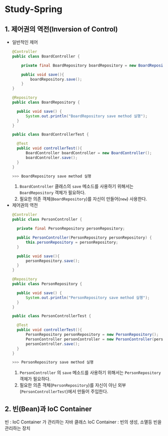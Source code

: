 # Study-Spring

## 1. 제어권의 역전(Inversion of Control)
- 일반적인 제어
  ```Java
  @Controller
  public class BoardController {

      private final BoardRepository boardRepository = new BoardRepository();

      public void save(){
          boardRepository.save();
      }
  }
  ```
  ```Java
  @Repository
  public class BoardRepository {

    public void save() {
        System.out.println("BoardRepository save method 실행");
    }
  }
  ```
  ```Java
  public class BoardControllerTest {

    @Test
    public void controllerTest(){
        BoardController boardController = new BoardController();
        boardController.save();
    }
  }
  ```
  ```Java
  >>> BoardRepository save method 실행
  ```
  1. `BoardController` 클래스의 `save` 메소드를 사용하기 위해서는 `BoardRepository` 객체가 필요하다.
  2. 필요한 의존 객체(`BoardRepository`)를 자신이 만들어(`new`) 사용한다.
- 제어권의 역전
  ```Java
  @Controller
  public class PersonController {

    private final PersonRepository personRepository;

    public PersonController(PersonRepository personRepository) {
        this.personRepository = personRepository;
    }

    public void save(){
        personRepository.save();
    }
  }
  ```
  ```Java
  @Repository
  public class PersonRepository {

    public void save() {
        System.out.println("PersonRepository save method 실행");
    }
  }
  ```
  ```Java
  public class PersonControllerTest {

    @Test
    public void controllerTest(){
        PersonRepository personRepository = new PersonRepository();
        PersonController personController = new PersonController(personRepository);
        personController.save();
    }
  }
  ```
  ```Java
  >>> PersonRepository save method 실행
  ```
  1. `PersonController` 의 `save` 메소드를 사용하기 위해서는 `PersonRepository` 객체가 필요하다.
  2. 필요한 의존 객체(`PersonRepository`)를 자신이 아닌 외부(`PersonControllerTest`)에서 만들어 주입한다.

## 2. 빈(Bean)과 IoC Container
빈 : IoC Container 가 관리하는 자바 클래스
IoC Container : 빈의 생성, 소멸등 빈을 관리하는 장치
